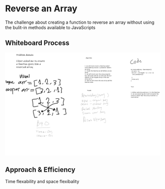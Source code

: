 # Reverse an Array
The challenge about creating a function to reverse an array without using the bulit-in methods available to JavaScripts

## Whiteboard Process
![reversedarray](reverse-array.png)

## Approach & Efficiency
Time flexability and space flexibality 